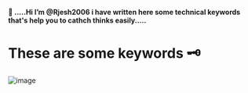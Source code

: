  **👋 .....Hi I’m @Rjesh2006 
 i have written here some technical 
 keywords that's help you to 
 cathch thinks easily.....**

 # These are some keywords 🗝️ #
 
 ![image](https://github.com/Rjesh2006/Rjesh2006/assets/143868643/7788801b-964e-4094-ac38-9c93a33350dc)

 
 
  


